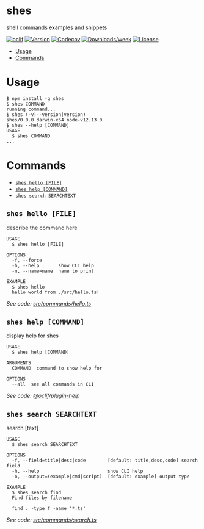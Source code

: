 shes
====

shell commands examples and snippets

[![oclif](https://img.shields.io/badge/cli-oclif-brightgreen.svg)](https://oclif.io)
[![Version](https://img.shields.io/npm/v/shes.svg)](https://npmjs.org/package/shes)
[![Codecov](https://codecov.io/gh/lovesora/shes/branch/master/graph/badge.svg)](https://codecov.io/gh/lovesora/shes)
[![Downloads/week](https://img.shields.io/npm/dw/shes.svg)](https://npmjs.org/package/shes)
[![License](https://img.shields.io/npm/l/shes.svg)](https://github.com/lovesora/shes/blob/master/package.json)

<!-- toc -->
* [Usage](#usage)
* [Commands](#commands)
<!-- tocstop -->
# Usage
<!-- usage -->
```sh-session
$ npm install -g shes
$ shes COMMAND
running command...
$ shes (-v|--version|version)
shes/0.0.0 darwin-x64 node-v12.13.0
$ shes --help [COMMAND]
USAGE
  $ shes COMMAND
...
```
<!-- usagestop -->
# Commands
<!-- commands -->
* [`shes hello [FILE]`](#shes-hello-file)
* [`shes help [COMMAND]`](#shes-help-command)
* [`shes search SEARCHTEXT`](#shes-search-searchtext)

## `shes hello [FILE]`

describe the command here

```
USAGE
  $ shes hello [FILE]

OPTIONS
  -f, --force
  -h, --help       show CLI help
  -n, --name=name  name to print

EXAMPLE
  $ shes hello
  hello world from ./src/hello.ts!
```

_See code: [src/commands/hello.ts](https://github.com/lovesora/shes/blob/v0.0.0/src/commands/hello.ts)_

## `shes help [COMMAND]`

display help for shes

```
USAGE
  $ shes help [COMMAND]

ARGUMENTS
  COMMAND  command to show help for

OPTIONS
  --all  see all commands in CLI
```

_See code: [@oclif/plugin-help](https://github.com/oclif/plugin-help/blob/v2.2.3/src/commands/help.ts)_

## `shes search SEARCHTEXT`

search [text]

```
USAGE
  $ shes search SEARCHTEXT

OPTIONS
  -f, --field=title|desc|code        [default: title,desc,code] search field
  -h, --help                         show CLI help
  -o, --output=(example|cmd|script)  [default: example] output type

EXAMPLE
  $ shes search find
  Find files by filename

  find . -type f -name '*.ts'
```

_See code: [src/commands/search.ts](https://github.com/lovesora/shes/blob/v0.0.0/src/commands/search.ts)_
<!-- commandsstop -->
